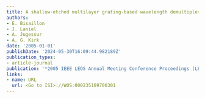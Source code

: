 ```yaml
---
title: A shallow-etched multilayer grating-based wavelength demultiplexer in SOI
authors:
- E. Bisaillon
- J. Laniel
- A. Jugessur
- A. G. Kirk
date: '2005-01-01'
publishDate: '2024-05-30T16:09:44.982189Z'
publication_types:
- article-journal
publication: '*2005 IEEE LEOS Annual Meeting Conference Proceedings (LEOS)*'
links:
- name: URL
  url: <Go to ISI>://WOS:000235109700301
---
```

